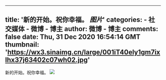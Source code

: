 
---
title: '新的开始。祝你幸福。 _图片_'
categories: 
    - 社交媒体
    - 微博 - 博主
author: 微博 - 博主
comments: false
date: Thu, 31 Dec 2020 16:54:14 GMT
thumbnail: 'https://wx3.sinaimg.cn/large/001iT40ely1gm7ixlhx37j63402c07wh02.jpg'
---

<div>   
新的开始。祝你幸福。 <img style src="https://wx3.sinaimg.cn/large/001iT40ely1gm7ixlhx37j63402c07wh02.jpg" referrerpolicy="no-referrer"><br><br>  
</div>
            